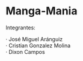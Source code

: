 # Manga-Mania
Integrantes:

· José Miguel Aránguiz <br>
· Cristian Gonzalez Molina <br>
· Dixon Campos <br>

<!--
Ayudas:
Drive:
https://drive.google.com/drive/folders/1Wq0MYprQALLRkJ8_phkgS-c88X-mSTMq?usp=sharing

GitHub de clases
Proyecto ToDoList: https://github.com/PGY3121

Paginas que hay que implementar + Consumo de API + Guardar Datos en el localStorage:
https://getbootstrap.com/
https://jquery.com/
https://jqueryvalidation.org/

API de ejemplo:
https://publicapis.dev/category/anime
https://narutodb.xyz/docs/characters/getAllCharacters

https://www.jsonapi.co/public-api/category/Anime
https://myanimelist.net/clubs.php?cid=13727
-->
